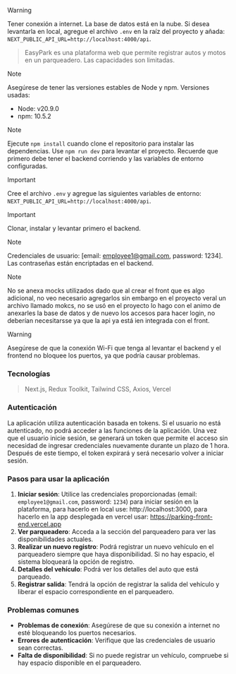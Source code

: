 > [!WARNING]
> Tener conexión a internet. La base de datos está en la nube. Si desea levantarla en local, agregue el archivo `.env` en la raíz del proyecto y añada: `NEXT_PUBLIC_API_URL=http://localhost:4000/api`.

> EasyPark es una plataforma web que permite registrar autos y motos en un parqueadero. Las capacidades son limitadas.

> [!NOTE]
> Asegúrese de tener las versiones estables de Node y npm.
> Versiones usadas:
>
> - Node: v20.9.0
> - npm: 10.5.2

> [!NOTE]
> Ejecute `npm install` cuando clone el repositorio para instalar las dependencias. Use `npm run dev` para levantar el proyecto. Recuerde que primero debe tener el backend corriendo y las variables de entorno configuradas.

> [!IMPORTANT]
> Cree el archivo `.env` y agregue las siguientes variables de entorno:
> `NEXT_PUBLIC_API_URL=http://localhost:4000/api`.

> [!IMPORTANT]
> Clonar, instalar y levantar primero el backend.

> [!NOTE]
> Credenciales de usuario: [email: employee1@gmail.com, password: 1234]. Las contraseñas están encriptadas en el backend.

> [!NOTE]
> No se anexa mocks utilizados dado que al crear el front que es algo adicional, no veo necesario agregarlos sin embargo en el proyecto veral un archivo llamado mokcs, no se usó en el proyecto lo hago con el animo de anexarles la base de datos y de nuevo los accesos para hacer login, no deberían necesitarsse ya que la api ya está  ien integrada con el front.

> [!WARNING]
> Asegúrese de que la conexión Wi-Fi que tenga al levantar el backend y el frontend no bloquee los puertos, ya que podría causar problemas.

### Tecnologías

> Next.js, Redux Toolkit, Tailwind CSS, Axios, Vercel

### Autenticación

La aplicación utiliza autenticación basada en tokens. Si el usuario no está autenticado, no podrá acceder a las funciones de la aplicación. Una vez que el usuario inicie sesión, se generará un token que permite el acceso sin necesidad de ingresar credenciales nuevamente durante un plazo de 1 hora. Después de este tiempo, el token expirará y será necesario volver a iniciar sesión.

### Pasos para usar la aplicación

1. **Iniciar sesión**: Utilice las credenciales proporcionadas (email: `employee1@gmail.com`, password: `1234`) para iniciar sesión en la plataforma, para hacerlo en local use: http://localhost:3000, para hacerlo en la app desplegada en vercel usar:
   https://parking-front-end.vercel.app
2. **Ver parqueadero**: Acceda a la sección del parqueadero para ver las disponibilidades actuales.
3. **Realizar un nuevo registro**: Podrá registrar un nuevo vehículo en el parqueadero siempre que haya disponibilidad. Si no hay espacio, el sistema bloqueará la opción de registro.
4. **Detalles del vehículo**: Podrá ver los detalles del auto que está parqueado.
5. **Registrar salida**: Tendrá la opción de registrar la salida del vehículo y liberar el espacio correspondiente en el parqueadero.

### Problemas comunes

- **Problemas de conexión**: Asegúrese de que su conexión a internet no esté bloqueando los puertos necesarios.
- **Errores de autenticación**: Verifique que las credenciales de usuario sean correctas.
- **Falta de disponibilidad**: Si no puede registrar un vehículo, compruebe si hay espacio disponible en el parqueadero.
